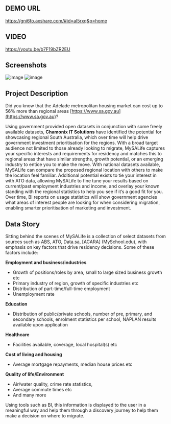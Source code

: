 ## DEMO URL
https://gni6fo.axshare.com/#id=al5rxq&p=home

## VIDEO
https://youtu.be/b7F19bZR2EU

## Screenshots
![image](https://user-images.githubusercontent.com/55040712/64484182-a68bb800-d24d-11e9-8390-a985cda39b4d.png)
![image](https://user-images.githubusercontent.com/55040712/64484181-a12e6d80-d24d-11e9-99f9-05dd0995faf5.png)

## Project Description
Did you know that the Adelade metropolitan housing market can cost up to 56% more than regional areas [https://www.sa.gov.au](https://www.sa.gov.au)?

Using government provided open datasets in conjunction with some freely available datasets, **Chamonix IT Solutions** have identified the potential for showcasing regional South Australia, which over time will help drive government investment prioritisation for the regions. With a broad target audience not limited to those already looking to migrate, MySALife captures your specific interests and requirements for residency and matches this to regional areas that have similar strengths, growth potential, or an emerging industry to entice you to make the move.
With national datasets available, MySALife can compare the proposed regional location with others to make the location feel familiar. Additional potential exists to tie your interest in with ATO data, allowing MySALife to fine tune your results based on current/past employment industries and income, and overlay your known standing with the regional statistics to help you see if it’s a good fit for you.
Over time, BI reports on usage statistics will show government agencies what areas of interest people are looking for when considering migration, enabling smarter prioritisation of marketing and investment.

## Data Story
Sitting behind the scenes of MySALife is a collection of select datasets from sources such as ABS, ATO, Data.sa, [ACARA] (MySchool.edu), with emphasis on key factors that drive residency decisions. Some of these factors include:

**Employment and business/industries**

* Growth of positions/roles by area, small to large sized business growth etc
* Primary industry of region, growth of specific industries etc
* Distribution of part-time/full-time employment
* Unemployment rate

**Education**
* Distribution of public/private schools, number of pre, primary, and secondary schools, enrolment statistics per school, NAPLAN results available upon application

**Healthcare**
* Facilities available, coverage, local hospital(s) etc

**Cost of living and housing**

* Average mortgage repayments, median house prices etc

**Quality of life/Environment**

* Air/water quality, crime rate statistics,
* Average commute times etc
* And many more

Using tools such as BI, this information is displayed to the user in a meaningful way and help them through a discovery journey to help them make a decision on where to migrate.

